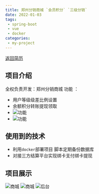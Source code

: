 ```yaml
---
title: 郑州分销商城 `会员积分` `三级分销`
date: 2022-01-03
tags:
 - spring-boot
 - vue
 - docker
categories:
 - my-project
---
```


[返回简历](../other/my.md)
## 项目介绍
全权负责开发：郑州分销商城
功能 ：
- 用户等级级差比例设置
- 余额积分转账提现领取
- ![功能](./img_54.png)
- ![功能](./img_55.png)
  
## 使用到的技术 
- 利用`docker`部署项目 脚本定期备份数据库
- 对接三方结算平台实现绑卡支付绑卡提现
## 项目展示
![商城](./img_51.png)
![商城](./img_52.png)
![后台](./img_53.png)





